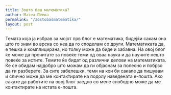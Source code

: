 ```yaml
---
title: Зошто баш математика?
author: Матеа Пеева
permalink: "/zostobasmatematika/"
layout: post
---
```


Темата која ја избрав за мојот прв блог е математика, бидејќи сакам она што го знам во врска со неа да го споделам со други. Математиката да, е тешка и комплицирана, но толку може да биде и забавна. На овој блог ќе може да прочитате за повеќе теми од оваа наука и да научите нешто повеќе за истите. Темите ќе бидат од различни делови на математиката. Ќе се обидам најдобро што можам да ги објаснам за полесно и побрзо да ги разберете. За сите забелешки, теми на кои би сакале да пишувам и слично може да ме контактирате на подолу наведената е-пошта. Ако сакате да работите на овој блог заедно со мене слободно може да ме контактирате на истата е-пошта.
